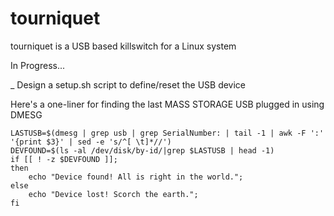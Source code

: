 # tourniquet

tourniquet is a USB based killswitch for a Linux system

In Progress...

_ Design a setup.sh script to define/reset the USB device

Here's a one-liner for finding the last MASS STORAGE USB plugged in using DMESG
```
LASTUSB=$(dmesg | grep usb | grep SerialNumber: | tail -1 | awk -F ':' '{print $3}' | sed -e 's/^[ \t]*//')
DEVFOUND=$(ls -al /dev/disk/by-id/|grep $LASTUSB | head -1)
if [[ ! -z $DEVFOUND ]];
then
    echo "Device found! All is right in the world.";
else
    echo "Device lost! Scorch the earth.";
fi
```



